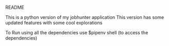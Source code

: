 README

This is a python version of my jobhunter application
This version has some updated features with some cool explorations

To Run using all the dependencies use 
$pipenv shell (to access the dependencies)
